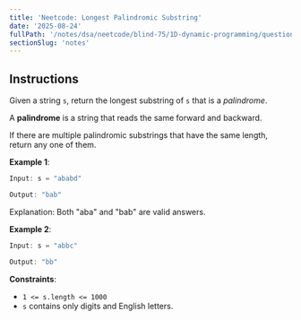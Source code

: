 ```yaml
---
title: 'Neetcode: Longest Palindromic Substring'
date: '2025-08-24'
fullPath: '/notes/dsa/neetcode/blind-75/1D-dynamic-programming/question-04'
sectionSlug: 'notes'
---
```


## Instructions

Given a string `s`, return the longest substring of `s` that is a _palindrome_.

A **palindrome** is a string that reads the same forward and backward.

If there are multiple palindromic substrings that have the same length, return any one of them.

**Example 1**:

```Java
Input: s = "ababd"

Output: "bab"
```

Explanation: Both "aba" and "bab" are valid answers.

**Example 2**:

```Java
Input: s = "abbc"

Output: "bb"
```

**Constraints**:

- `1 <= s.length <= 1000`
- `s` contains only digits and English letters.
